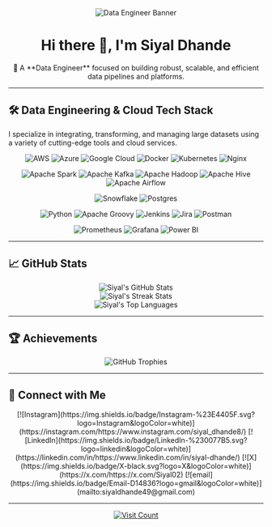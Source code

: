 <div align="center">
  <img src="https://raw.githubusercontent.com/siyald/siyald/main/assets/banner.gif" alt="Data Engineer Banner" />
</div>

<h1 align="center">Hi there 👋, I'm Siyal Dhande</h1>

<div align="center">
  <p>💫 A **Data Engineer** focused on building robust, scalable, and efficient data pipelines and platforms.</p>
</div>

---

## 🛠️ Data Engineering & Cloud Tech Stack

I specialize in integrating, transforming, and managing large datasets using a variety of cutting-edge tools and cloud services.

<p align="center">
  <img src="https://img.shields.io/badge/AWS-%23FF9900.svg?style=for-the-badge&logo=amazon-aws&logoColor=white" alt="AWS"/>
  <img src="https://img.shields.io/badge/azure-%230072C6.svg?style=for-the-badge&logo=microsoftazure&logoColor=white" alt="Azure"/>
  <img src="https://img.shields.io/badge/GoogleCloud-%234285F4.svg?style=for-the-badge&logo=google-cloud&logoColor=white" alt="Google Cloud"/>
  <img src="https://img.shields.io/badge/Docker-%230db7ed.svg?style=for-the-badge&logo=docker&logoColor=white" alt="Docker"/>
  <img src="https://img.shields.io/badge/kubernetes-%23326ce5.svg?style=for-the-badge&logo=kubernetes&logoColor=white" alt="Kubernetes"/>
  <img src="https://img.shields.io/badge/nginx-%23009639.svg?style=for-the-badge&logo=nginx&logoColor=white" alt="Nginx"/>
</p>

<p align="center">
  <img src="https://img.shields.io/badge/Apache%20Spark-FDEE21?style=for-the-badge&logo=apachespark&logoColor=black" alt="Apache Spark"/>
  <img src="https://img.shields.io/badge/Apache%20Kafka-000?style=for-the-badge&logo=apachekafka" alt="Apache Kafka"/>
  <img src="https://img.shields.io/badge/Apache%20Hadoop-66CCFF?style=for-the-badge&logo=apachehadoop&logoColor=black" alt="Apache Hadoop"/>
  <img src="https://img.shields.io/badge/Apache%20Hive-FDEE21?style=for-the-badge&logo=apachehive&logoColor=black" alt="Apache Hive"/>
  <img src="https://img.shields.io/badge/Apache%20Airflow-017CEE?style=for-the-badge&logo=Apache%20Airflow&logoColor=white" alt="Apache Airflow"/>
</p>

<p align="center">
  <img src="https://img.shields.io/badge/snowflake-%2329B5E8.svg?style=for-the-badge&logo=snowflake&logoColor=white" alt="Snowflake"/>
  <img src="https://img.shields.io/badge/postgres-%23316192.svg?style=for-the-badge&logo=postgresql&logoColor=white" alt="Postgres"/>
</p>

<p align="center">
  <img src="https://img.shields.io/badge/python-3670A0?style=for-the-badge&logo=python&logoColor=ffdd54" alt="Python"/>
  <img src="https://img.shields.io/badge/Apache%20Groovy-4298B8.svg?style=for-the-badge&logo=Apache+Groovy&logoColor=white" alt="Apache Groovy"/>
  <img src="https://img.shields.io/badge/jenkins-%232C5263.svg?style=for-the-badge&logo=jenkins&logoColor=white" alt="Jenkins"/>
  <img src="https://img.shields.io/badge/jira-%230A0FFF.svg?style=for-the-badge&logo=jira&logoColor=white" alt="Jira"/>
  <img src="https://img.shields.io/badge/Postman-FF6C37?style=for-the-badge&logo=postman&logoColor=white" alt="Postman"/>
</p>

<p align="center">
  <img src="https://img.shields.io/badge/Prometheus-E6522C?style=for-the-badge&logo=Prometheus&logoColor=white" alt="Prometheus"/>
  <img src="https://img.shields.io/badge/grafana-%23F46800.svg?style=for-the-badge&logo=grafana&logoColor=white" alt="Grafana"/>
  <img src="https://img.shields.io/badge/power_bi-F2C811?style=for-the-badge&logo=powerbi&logoColor=black" alt="Power BI"/>
</p>

---

## 📈 GitHub Stats

<div align="center">
  <img src="https://github-readme-stats.vercel.app/api?username=siyald&theme=city_lights&hide_border=false&include_all_commits=false&count_private=false" alt="Siyal's GitHub Stats"/>
  <br/>
  <img src="https://nirzak-streak-stats.vercel.app/?user=siyald&theme=city_lights&hide_border=false" alt="Siyal's Streak Stats"/>
  <br/>
  <img src="https://github-readme-stats.vercel.app/api/top-langs/?username=siyald&theme=city_lights&hide_border=false&include_all_commits=false&count_private=false&layout=compact" alt="Siyal's Top Languages"/>
</div>

---

## 🏆 Achievements

<div align="center">
  <img src="https://github-profile-trophy.vercel.app/?username=siyald&theme=radical&no-frame=false&no-bg=true&margin-w=4" alt="GitHub Trophies"/>
</div>

---

## 🔗 Connect with Me

<div align="center">
  [![Instagram](https://img.shields.io/badge/Instagram-%23E4405F.svg?logo=Instagram&logoColor=white)](https://instagram.com/https://www.instagram.com/siyal_dhande8/) 
  [![LinkedIn](https://img.shields.io/badge/LinkedIn-%230077B5.svg?logo=linkedin&logoColor=white)](https://linkedin.com/in/https://www.linkedin.com/in/siyal-dhande/) 
  [![X](https://img.shields.io/badge/X-black.svg?logo=X&logoColor=white)](https://x.com/https://x.com/Siyal02) 
  [![email](https://img.shields.io/badge/Email-D14836?logo=gmail&logoColor=white)](mailto:siyaldhande49@gmail.com)
</div>

---

<div align="center">
  <a href="https://visitcount.itsvg.in"><img src="https://visitcount.itsvg.in/api?id=siyald&icon=0&color=0" alt="Visit Count"/></a>
</div>
